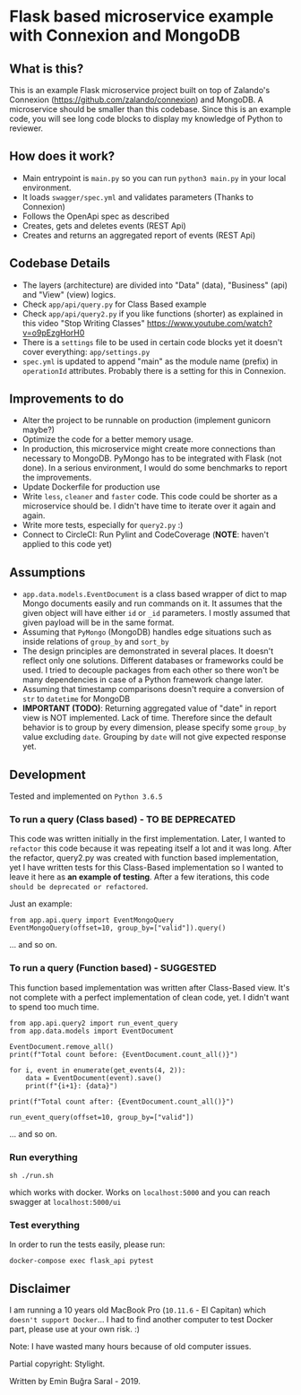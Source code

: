 # Flask based microservice example with Connexion and MongoDB

## What is this?

This is an example Flask microservice project built on top of Zalando's Connexion (https://github.com/zalando/connexion) and MongoDB. A microservice should be smaller than this codebase. Since this is an example code, you will see long code blocks to display my knowledge of Python to reviewer.


## How does it work?

- Main entrypoint is `main.py` so you can run `python3 main.py` in your local environment.
- It loads `swagger/spec.yml` and validates parameters (Thanks to Connexion)
- Follows the OpenApi spec as described
- Creates, gets and deletes events (REST Api)
- Creates and returns an aggregated report of events (REST Api)


## Codebase Details

- The layers (architecture) are divided into "Data" (data), "Business" (api) and "View" (view) logics. 
- Check `app/api/query.py` for Class Based example
- Check `app/api/query2.py` if you like functions (shorter) as explained in this video "Stop Writing Classes" 
https://www.youtube.com/watch?v=o9pEzgHorH0
- There is a `settings` file to be used in certain code blocks yet it doesn't cover everything: `app/settings.py`
- `spec.yml` is updated to append "main" as the module name (prefix) in `operationId` attributes. Probably there is a setting for this in Connexion.


## Improvements to do

- Alter the project to be runnable on production (implement gunicorn maybe?)
- Optimize the code for a better memory usage. 
- In production, this microservice might create more connections than necessary to MongoDB. PyMongo has to be integrated with Flask (not done). In a serious environment, I would do some benchmarks to report the improvements.
- Update Dockerfile for production use
- Write `less`, `cleaner` and `faster` code. This code could be shorter as a microservice should be. I didn't have time to iterate over it again and again.  
- Write more tests, especially for `query2.py` :)
- Connect to CircleCI: Run Pylint and CodeCoverage  (**NOTE**: haven't applied to this code yet)


## Assumptions

- `app.data.models.EventDocument` is a class based wrapper of dict to map Mongo documents easily and run commands on it. It assumes that the given object will have either `id` or `_id` parameters. I mostly assumed that given payload will be in the same format.
- Assuming that `PyMongo` (MongoDB) handles edge situations such as inside relations of `group_by` and `sort_by`
- The design principles are demonstrated in several places. It doesn't reflect only one solutions. Different databases or frameworks could be used. I tried to decouple packages from each other so there won't be many dependencies in case of a Python framework change later.
- Assuming that timestamp comparisons doesn't require a conversion of `str` to `datetime` for MongoDB
- **IMPORTANT (TODO)**: Returning aggregated value of "date" in report view is NOT implemented. Lack of time. Therefore since the default behavior is to group by every dimension, please specify some `group_by` value excluding `date`. Grouping by `date` will not give expected response yet.

## Development

Tested and implemented on `Python 3.6.5`

### To run a query (Class based) - TO BE DEPRECATED

This code was written initially in the first implementation. Later, I wanted to `refactor` this code because it was repeating itself a lot and it was long. After the refactor, query2.py was created with function based implementation, yet I have written tests for this Class-Based implementation so I wanted to leave it here as **an example of testing**. After a few iterations, this code `should be deprecated or refactored`.
 
Just an example: 

```
from app.api.query import EventMongoQuery
EventMongoQuery(offset=10, group_by=["valid"]).query()
```
... and so on.

### To run a query (Function based) - SUGGESTED

This function based implementation was written after Class-Based view. It's not complete with a perfect implementation of clean code, yet. I didn't want to spend too much time.

```
from app.api.query2 import run_event_query
from app.data.models import EventDocument

EventDocument.remove_all()
print(f"Total count before: {EventDocument.count_all()}")

for i, event in enumerate(get_events(4, 2)):
    data = EventDocument(event).save()
    print(f"{i+1}: {data}")

print(f"Total count after: {EventDocument.count_all()}")

run_event_query(offset=10, group_by=["valid"])
```
... and so on.

### Run everything

```
sh ./run.sh
```

which works with docker. Works on `localhost:5000` and you can reach swagger at `localhost:5000/ui`


### Test everything

In order to run the tests easily, please run: 
 
`docker-compose exec flask_api pytest`


## Disclaimer

I am running a 10 years old MacBook Pro (`10.11.6` - El Capitan) which `doesn't support Docker`... I had to find another computer to test Docker part, please use at your own risk. :) 

Note: I have wasted many hours because of old computer issues.

Partial copyright: Stylight. 

Written by Emin Buğra Saral - 2019.
